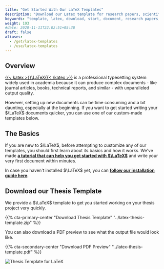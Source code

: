 ```yaml
---
title: "Get Started With Our LaTeX Templates"
description: "Download our Latex template for research papers, scientific papers, and more. Get started with the LaTeX template and start writing your thesis"
keywords: "template, latex, download, start, document, research papers, scientific papers, thesis, example, lay-out"
weight: 103
#date: 2020-11-11T22:02:51+05:30
draft: false
aliases:
  - /get/latex-templates
  - /use/latex-templates
---
```


## Overview

[{{< katex >}}\LaTeX{{< /katex >}}](https://www.latex-project.org) is a professional typesetting system widely used in academia because it can produce complex documents - like journal articles, books, technical reports, and similar - with unparalleled output quality.

However, setting up new documents can be time consuming and a bit daunting, especially at the beginning. If you want to get started writing your $\LaTeX$ documents quicker, you can use one of our custom-made templates below.

## The Basics

If you are new to $\LaTeX$, before attempting to customize any of our templates, you should first learn about its basics and how it works. We've made **[a tutorial that can help you get started with $\LaTeX$](/learn/latex)** and write your very first document within minutes.

In case you haven't installed $\LaTeX$ yet, you can **[follow our installation guide here](/get/latex)**.

## Download our Thesis Template

We provide a $\LaTeX$ template to get you started working on your thesis project very quickly.

{{% cta-primary-center "Download Thesis Template" "../latex-thesis-template.zip" %}}

You can also download a PDF preview to see what the output file would look like.

{{% cta-secondary-center "Download PDF Preview" "../latex-thesis-template.pdf" %}}

![Thesis Template for LaTeX](../img/latex-thesis-template.png)
